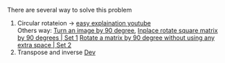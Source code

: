 There are several way to solve this problem  
1. Circular rotateion -> 
[easy explaination youtube](https://www.youtube.com/watch?v=fMSJSS7eO1w)  
Others way: [Turn an image by 90 degree](https://www.geeksforgeeks.org/turn-an-image-by-90-degree/), 
[Inplace rotate square matrix by 90 degrees | Set 1](https://www.geeksforgeeks.org/inplace-rotate-square-matrix-by-90-degrees/)
[Rotate a matrix by 90 degree without using any extra space | Set 2](https://www.geeksforgeeks.org/rotate-matrix-90-degree-without-using-extra-space-set-2/)
3. Transpose and inverse [Dev](https://dev.to/rohithv07/leetcode-48-rotate-image-4kmo)
